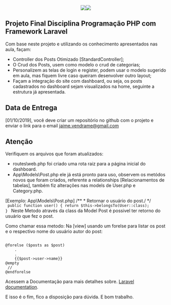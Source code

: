 <p align="center"><img src="https://laravel.com/assets/img/components/logo-laravel.svg"><img src="http://www.alfaumuarama.com.br/estrutura/img/Logo_FAU_SM.png"></p>


## Projeto Final Disciplina Programação PHP com Framework Laravel

Com base neste projeto e utilizando os conhecimento apresentados nas aula, façam:

- Controller dos Posts Otimizado [StandardController];
- O Crud dos Posts, usem como modelo o crud de categorias;
- Personalizem as telas de login e register, podem usar o modelo sugerido em aula, mas fiquem livre caso queiram desenvolver outro layout;
- Façam a integração do site com dashboard, ou seja, os posts cadastrados no dashboard sejam visualizados na home, seguinte a estrutura já apresentada.

## Data de Entrega

[01/10/2019], você deve criar um repositório no github com o projeto e enviar o link para o email jaime.vendrame@gmail.com

## Atenção

Verifiquem os arquivos que foram atualizados:
 - routes\web.php foi criado uma rota raiz para a página inicial do dashboard.
 - App\Models\Post.php ele já está pronto para uso, observem os metódos novos que foram criados, referente a relationships [Relacionamentos de tabelas], também fiz alterações nas models de User.php e Category.php.
 
 [Exemplo: App\Models\Post.php]
  /**
     * Retornar o usuário do post./
   */    
   <code>
    public function user()
    {
        return $this->belongsTo(User::class);
    }
    </code>
Neste Metodo através da class da Model Post é possivel ter retorno do usuário que fez o post.

Como chamar essa metodo:
Na [view] usando um forelse para listar os post e o respectivo nome do usuário autor do post:

<code>
@forelse ($posts as $post)
    .
    .
    {{$post->user->name}}
@empty
 //
@endforelse
</code>

Acessem a Documentação para mais detalhes sobre. [Laravel documentation](https://laravel.com/docs/5.8/eloquent-relationships).

E isso é o fim, fico a disposição para dúvida. E bom trabalho.


